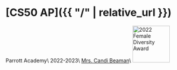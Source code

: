 # [CS50 AP]({{ "/" | relative_url }})

Parrott Academy\\
2022-2023\\
[Mrs. Candi Beaman](mailto:cbeaman@parrottacademy.org)\\
<img src="\apcsp\assets\img\2022femaleDiversity.png" alt="2022 Female Diversity Award" width="100">
